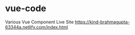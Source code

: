 # vue-code
Various Vue Component 
Live Site 
https://kind-brahmagupta-63344a.netlify.com/index.html
